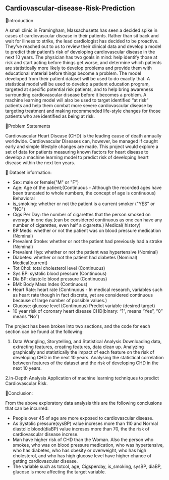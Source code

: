 ## Cardiovascular-disease-Risk-Prediction
📖Introduction

A small clinic in Framingham, Massachusetts has seen a decided spike in cases of cardiovascular disease in their patients. Rather than sit back and wait for illness to strike, the lead cardiologist has decided to be proactive. They’ve reached out to us to review their clinical data and develop a model to predict their patient’s risk of developing cardiovascular disease in the next 10 years. The physician has two goals in mind: help identify those at risk and start acting before things get worse, and determine which patients are statistically more likely to develop problems and provide them with educational material before things become a problem. The model developed from their patient dataset will be used to do exactly that. A statistical model will be used to develop a patient education program, targeted at specific potential risk patients, and to help bring awareness surrounding cardiovascular disease before it becomes a problem. A machine learning model will also be used to target identified “at risk” patients and help them combat more severe cardiovascular disease by targeting treatment and making recommended life-style changes for those patients who are identified as being at risk.


📖Problem Statements

Cardiovascular Heart Disease (CHD) is the leading cause of death annually worldwide. Cardiovascular Diseases can, however, be managed if caught early and simple lifestyle changes are made. This project would explore a set of data for patients measuring known factors for heart disease to develop a machine learning model to predict risk of developing heart disease within the next ten years.

📖 Dataset information:
* Sex: male or female("M" or "F")
* Age: Age of the patient;(Continuous - Although the recorded ages have been truncated to whole numbers, the concept of age is continuous) Behavioral
* is_smoking: whether or not the patient is a current smoker ("YES" or "NO")
* Cigs Per Day: the number of cigarettes that the person smoked on average in one day.(can be considered continuous as one can have any number of cigarettes, even half a cigarette.) Medical( history)
* BP Meds: whether or not the patient was on blood pressure medication (Nominal)
* Prevalent Stroke: whether or not the patient had previously had a stroke (Nominal)
* Prevalent Hyp: whether or not the patient was hypertensive (Nominal)
* Diabetes: whether or not the patient had diabetes (Nominal) Medical(current)
* Tot Chol: total cholesterol level (Continuous)
* Sys BP: systolic blood pressure (Continuous)
* Dia BP: diastolic blood pressure (Continuous)
* BMI: Body Mass Index (Continuous)
* Heart Rate: heart rate (Continuous - In medical research, variables such as heart rate though in fact discrete, yet are considered continuous because of large number of possible values.)
* Glucose: glucose level (Continuous) Predict variable (desired target)
* 10 year risk of coronary heart disease CHD(binary: “1”, means “Yes”, “0” means “No”)

The project has been broken into two sections, and the code for each section can be found at the following:

1. Data Wrangling, Storytelling, and Statistical Analysis Downloading data, extracting features, creating features, data clean up. Analyzing graphically and statistically the impact of each feature on the risk of developing CHD in the next 10 years. Analysing the statistical correlation between features of the dataset and the risk of developing CHD in the next 10 years.

2.In-Depth Analysis Application of machine learning techniques to predict Cardiovascular Risk.

📖Conclusion:

From the above exploratory data analysis this are the following conclusions that can be incurred:
* People over 45 of age are more exposed to cardiovascular disease.
* As Systolic pressure(sysBP) value increses more than 110 and Normal diastolic blood(diaBP) value increses more than 70, the the risk of cardiovascular disease increse.
* Man have higher risk of CHD than the Woman. Also the person who smokes, who was on blood pressure medication, who was hypertensive, who has diabetes, who has obesity or overweight, who has high cholesterol, and who has high glucose level have higher chance of getting cardiovascular disease.
* The variable such as totcol, age, Cigsperday, is_smoking, sysBP, diaBP, glucose is more affecting the target variable.
